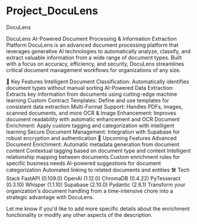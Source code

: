 # Project_DocuLens
DocuLens


DocuLens
AI-Powered Document Processing & Information Extraction Platform
DocuLens is an advanced document processing platform that leverages generative AI technologies to automatically analyze, classify, and extract valuable information from a wide range of document types. Built with a focus on accuracy, efficiency, and security, DocuLens streamlines critical document management workflows for organizations of any size.

🔑 Key Features
Intelligent Document Classification: Automatically identifies document types without manual sorting
AI-Powered Data Extraction: Extracts key information from documents using cutting-edge machine learning
Custom Contract Templates: Define and use templates for consistent data extraction
Multi-Format Support: Handles PDFs, images, scanned documents, and more
OCR & Image Enhancement: Improves document readability with automatic enhancement and OCR
Document Enrichment: Apply custom tagging and categorization with intelligent learning
Secure Document Management: Integration with Supabase for robust encryption and authentication
🚀 Upcoming Features
Advanced Document Enrichment:
Automatic metadata generation from document content
Contextual tagging based on document type and content
Intelligent relationship mapping between documents
Custom enrichment rules for specific business needs
AI-powered suggestions for document categorization
Automated linking to related documents and entities
🛠️ Tech Stack
FastAPI (0.109.0)
OpenAI (1.12.0)
ChromaDB (0.4.22)
PyTesseract (0.3.10)
Whisper (1.1.10)
Supabase (2.10.0)
Pydantic (2.6.1)
Transform your organization's document handling from a time-intensive chore into a strategic advantage with DocuLens.

Let me know if you'd like to add more specific details about the enrichment functionality or modify any other aspects of the description.

